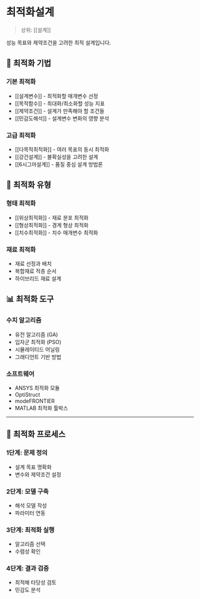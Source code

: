 # 최적화설계

> 상위: [[설계]]

성능 목표와 제약조건을 고려한 최적 설계입니다.

## 🎯 최적화 기법

### 기본 최적화
- [[설계변수]] - 최적화할 매개변수 선정
- [[목적함수]] - 최대화/최소화할 성능 지표
- [[제약조건]] - 설계가 만족해야 할 조건들
- [[민감도해석]] - 설계변수 변화의 영향 분석

### 고급 최적화
- [[다목적최적화]] - 여러 목표의 동시 최적화
- [[강건설계]] - 불확실성을 고려한 설계
- [[6시그마설계]] - 품질 중심 설계 방법론

## 🔧 최적화 유형

### 형태 최적화
- [[위상최적화]] - 재료 분포 최적화
- [[형상최적화]] - 경계 형상 최적화
- [[치수최적화]] - 치수 매개변수 최적화

### 재료 최적화
- 재료 선정과 배치
- 복합재료 적층 순서
- 하이브리드 재료 설계

## 📊 최적화 도구

### 수치 알고리즘
- 유전 알고리즘 (GA)
- 입자군 최적화 (PSO)
- 시뮬레이티드 어닐링
- 그래디언트 기반 방법

### 소프트웨어
- ANSYS 최적화 모듈
- OptiStruct
- modeFRONTIER
- MATLAB 최적화 툴박스

---

## 🎯 최적화 프로세스

### 1단계: 문제 정의
- 설계 목표 명확화
- 변수와 제약조건 설정

### 2단계: 모델 구축
- 해석 모델 작성
- 파라미터 연동

### 3단계: 최적화 실행
- 알고리즘 선택
- 수렴성 확인

### 4단계: 결과 검증
- 최적해 타당성 검토
- 민감도 분석